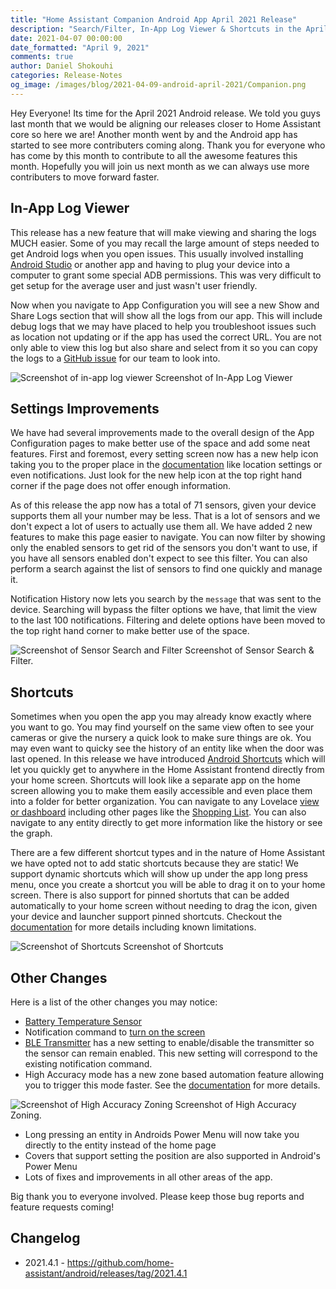 ```yaml
---
title: "Home Assistant Companion Android App April 2021 Release"
description: "Search/Filter, In-App Log Viewer & Shortcuts in the April 2021 Android Release"
date: 2021-04-07 00:00:00
date_formatted: "April 9, 2021"
comments: true
author: Daniel Shokouhi
categories: Release-Notes
og_image: /images/blog/2021-04-09-android-april-2021/Companion.png
---
```


Hey Everyone! Its time for the April 2021 Android release. We told you guys last month that we would be aligning our releases closer to Home Assistant core so here we are! Another month went by and the Android app has started to see more contributers coming along. Thank you for everyone who has come by this month to contribute to all the awesome features this month. Hopefully you will join us next month as we can always use more contributers to move forward faster.

## In-App Log Viewer

This release has a new feature that will make viewing and sharing the logs MUCH easier. Some of you may recall the large amount of steps needed to get Android logs when you open issues. This usually involved installing [Android Studio](https://developer.android.com/studio) or another app and having to plug your device into a computer to grant some special ADB permissions. This was very difficult to get setup for the average user and just wasn't user friendly.

Now when you navigate to App Configuration you will see a new Show and Share Logs section that will show all the logs from our app. This will include debug logs that we may have placed to help you troubleshoot issues such as location not updating or if the app has used the correct URL. You are not only able to view this log but also share and select from it so you can copy the logs to a [GitHub issue](https://github.com/home-assistant/android/issues/new?assignees=&labels=bug&template=Bug_report.md&title=) for our team to look into.

<p class='img'>
<img src='/images/blog/2021-04-09-android-april-2021/log_viewer.png' alt='Screenshot of in-app log viewer'></a>
Screenshot of In-App Log Viewer
</p>

## Settings Improvements

We have had several improvements made to the overall design of the App Configuration pages to make better use of the space and add some neat features. First and foremost, every setting screen now has a new help icon taking you to the proper place in the [documentation](https://companion.home-assistant.io/) like location settings or even notifications. Just look for the new help icon at the top right hand corner if the page does not offer enough information.

As of this release the app now has a total of 71 sensors, given your device supports them all your number may be less. That is a lot of sensors and we don't expect a lot of users to actually use them all. We have added 2 new features to make this page easier to navigate. You can now filter by showing only the enabled sensors to get rid of the sensors you don't want to use, if you have all sensors enabled don't expect to see this filter. You can also perform a search against the list of sensors to find one quickly and manage it.

Notification History now lets you search by the `message` that was sent to the device. Searching will bypass the filter options we have, that limit the view to the last 100 notifications. Filtering and delete options have been moved to the top right hand corner to make better use of the space.

<p class='img'>
<img src='/images/blog/2021-04-09-android-april-2021/action_bar.png' alt='Screenshot of Sensor Search and Filter'></a>
Screenshot of Sensor Search & Filter.
</p>

## Shortcuts

Sometimes when you open the app you may already know exactly where you want to go. You may find yourself on the same view often to see your cameras or give the nursery a quick look to make sure things are ok. You may even want to quicky see the history of an entity like when the door was last opened. In this release we have introduced [Android Shortcuts](https://developer.android.com/guide/topics/ui/shortcuts) which will let you quickly get to anywhere in the Home Assistant frontend directly from your home screen. Shortcuts will look like a separate app on the home screen allowing you to make them easily accessible and even place them into a folder for better organization. You can navigate to any Lovelace [view or dashboard](https://www.home-assistant.io/lovelace/dashboards-and-views/) including other pages like the [Shopping List](https://www.home-assistant.io/integrations/shopping_list/). You can also navigate to any entity directly to get more information like the history or see the graph.

There are a few different shortcut types and in the nature of Home Assistant we have opted not to add static shortcuts because they are static! We support dynamic shortcuts which will show up under the app long press menu, once you create a shortcut you will be able to drag it on to your home screen. There is also support for pinned shortuts that can be added automatically to your home screen without needing to drag the icon, given your device and launcher support pinned shortcuts. Checkout the [documentation](https://companion.home-assistant.io/docs/integrations/android-shortcuts) for more details including known limitations.

<p class='img'>
<img src='/images/blog/2021-04-09-android-april-2021/shortcuts.png' alt='Screenshot of Shortcuts'></a>
Screenshot of Shortcuts
</p>

## Other Changes

Here is a list of the other changes you may notice:

*  [Battery Temperature Sensor](https://companion.home-assistant.io/docs/core/sensors#battery-sensors)
*  Notification command to [turn on the screen](https://companion.home-assistant.io/docs/notifications/notification-commands#screen-on)
*  [BLE Transmitter](https://companion.home-assistant.io/docs/core/sensors#bluetooth-sensors) has a new setting to enable/disable the transmitter so the sensor can remain enabled. This new setting will correspond to the existing notification command.
*  High Accuracy mode has a new zone based automation feature allowing you to trigger this mode faster. See the [documentation](https://companion.home-assistant.io/docs/core/location#high-accuracy-mode) for more details.

<p class='img'>
<img src='/images/blog/2021-04-09-android-april-2021/high_accuracy_zone.png' alt='Screenshot of High Accuracy Zoning'></a>
Screenshot of High Accuracy Zoning.
</p>

*  Long pressing an entity in Androids Power Menu will now take you directly to the entity instead of the home page
*  Covers that support setting the position are also supported in Android's Power Menu
*  Lots of fixes and improvements in all other areas of the app.

Big thank you to everyone involved. Please keep those bug reports and feature requests coming!

## Changelog

- 2021.4.1 - https://github.com/home-assistant/android/releases/tag/2021.4.1
